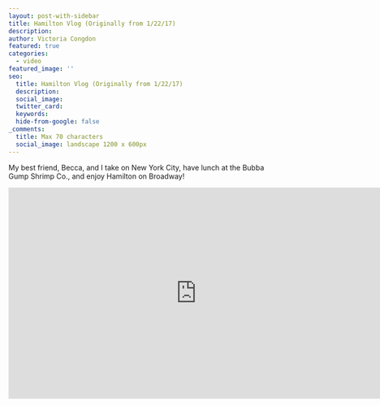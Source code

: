 ```yaml
---
layout: post-with-sidebar
title: Hamilton Vlog (Originally from 1/22/17)
description:
author: Victoria Congdon
featured: true
categories:
  - video
featured_image: ''
seo:
  title: Hamilton Vlog (Originally from 1/22/17)
  description:
  social_image:
  twitter_card:
  keywords:
  hide-from-google: false
_comments:
  title: Max 70 characters
  social_image: landscape 1200 x 600px
---
```

My best friend, Becca, and I take on New York City, have lunch at the Bubba Gump Shrimp Co., and enjoy Hamilton on Broadway!

<div class="cms-embed" data-cms-embed="PGlmcmFtZSB3aWR0aD0iNzQwIiBoZWlnaHQ9IjQxNiIgc3JjPSJodHRwczovL3d3dy55b3V0dWJlLmNvbS9lbWJlZC9iMFhuajZibDRWdyIgdGl0bGU9IkhhbTRIYW06IEJhYnkncyBGaXJzdCBPZmZpY2lhbCBWbG9nIiBmcmFtZWJvcmRlcj0iMCIgYWxsb3c9ImFjY2VsZXJvbWV0ZXI7IGF1dG9wbGF5OyBjbGlwYm9hcmQtd3JpdGU7IGVuY3J5cHRlZC1tZWRpYTsgZ3lyb3Njb3BlOyBwaWN0dXJlLWluLXBpY3R1cmU7IHdlYi1zaGFyZSIgYWxsb3dmdWxsc2NyZWVuPjwvaWZyYW1lPg=="><iframe width="740" height="416" src="https://www.youtube.com/embed/b0Xnj6bl4Vw" title="Ham4Ham: Baby's First Official Vlog" frameborder="0" allow="accelerometer; autoplay; clipboard-write; encrypted-media; gyroscope; picture-in-picture; web-share" allowfullscreen=""></iframe></div>